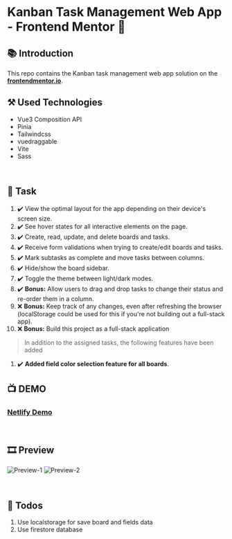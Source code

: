 # **Kanban Task Management Web App - Frontend Mentor** :notebook_with_decorative_cover:


## :books: **Introduction** 


This repo contains the Kanban task management web app solution on the **[frontendmentor.io](https://www.frontendmentor.io/challenges/kanban-task-management-web-app-wgQLt-HlbB "Frontend Mentor")**.


## :hammer_and_pick: **Used Technologies** 
- Vue3 Composition API
- Pinia
- Tailwindcss
- vuedraggable
- Vite
- Sass
<br>

## :briefcase: **Task**


1. :heavy_check_mark: View the optimal layout for the app depending on their device's screen size.
2. :heavy_check_mark: See hover states for all interactive elements on the page.
3. :heavy_check_mark: Create, read, update, and delete boards and tasks.
4. :heavy_check_mark: Receive form validations when trying to create/edit boards and tasks.
5. :heavy_check_mark: Mark subtasks as complete and move tasks between columns.
6. :heavy_check_mark: Hide/show the board sidebar.
7. :heavy_check_mark: Toggle the theme between light/dark modes.
8. :heavy_check_mark: **Bonus:** Allow users to drag and drop tasks to change their status and re-order them in a column.
9. :x: **Bonus:** Keep track of any changes, even after refreshing the browser (localStorage could be used for this if you're not building out a full-stack app).
10. :x: **Bonus:** Build this project as a full-stack application

> In addition to the assigned tasks, the following features have been added 

1. :heavy_check_mark: **Added field color selection feature for all boards**.


## :tv: **DEMO**

### [Netlify Demo](https://kanban-task-management-vue.netlify.app/)

<br>

## :film_strip: **Preview**

![Preview-1](/src/assets/gifs/preview1.gif "Gif-1")
![Preview-2](/src/assets/gifs/preview2.gif "Gif-2")

<br>

## :memo: **Todos**

1. Use localstorage for save board and fields data
2.  Use firestore database